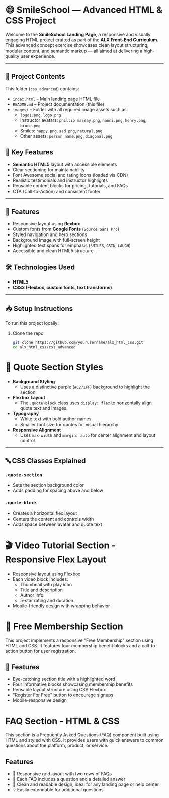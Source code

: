 # 😄 SmileSchool — Advanced HTML & CSS Project

Welcome to the **SmileSchool Landing Page**, a responsive and visually engaging HTML project crafted as part of the **ALX Front-End Curriculum**. This advanced concept exercise showcases clean layout structuring, modular content, and semantic markup — all aimed at delivering a high-quality user experience.

---

## 📁 Project Contents

This folder (`css_advanced`) contains:

- `index.html` – Main landing page HTML file
- `README.md` – Project documentation (this file)
- `images/` – Folder with all required image assets such as:
  - `logo1.png`, `logo.png`
  - Instructor avatars: `phillip massay.png`, `nanni.png`, `henry.png`, `bruce.png`
  - Smiles: `happy.png`, `sad.png`, `natural.png`
  - Other assets: `person name.png`, `diagonal.png`

## 🌟 Key Features

- **Semantic HTML5** layout with accessible elements
- Clear sectioning for maintainability
- Font Awesome social and rating icons (loaded via CDN)
- Realistic testimonials and instructor highlights
- Reusable content blocks for pricing, tutorials, and FAQs
- CTA (Call-to-Action) and consistent footer

---

## 🧩 Features

- Responsive layout using **flexbox**
- Custom fonts from **Google Fonts** (`Source Sans Pro`)
- Styled navigation and hero sections
- Background image with full-screen height
- Highlighted text spans for emphasis (`SMILES`, `GRIN`, `LAUGH`)
- Accessible and clean HTML5 structure

## 🛠️ Technologies Used

- **HTML5**
- **CSS3 (Flexbox, custom fonts, text transforms)**
---

## 📥 Setup Instructions

To run this project locally:

1. Clone the repo:
   ```bash
   git clone https://github.com/yourusername/alx_html_css.git
   cd alx_html_css/css_advanced

# 💬 Quote Section Styles
- **Background Styling**
  - Uses a distinctive purple (`#C271FF`) background to highlight the section.
- **Flexbox Layout**
  - The `.quote-block` class uses `display: flex` to horizontally align quote text and images.
- **Typography**
  - White text with bold author names
  - Smaller font size for quotes for visual hierarchy
- **Responsive Alignment**
  - Uses `max-width` and `margin: auto` for center alignment and layout control
---
## 🔤 CSS Classes Explained

### `.quote-section`
- Sets the section background color
- Adds padding for spacing above and below

### `.quote-block`
- Creates a horizontal flex layout
- Centers the content and controls width
- Adds space between avatar and quote text

# 🎬 Video Tutorial Section - Responsive Flex Layout
- Responsive layout using Flexbox
- Each video block includes:
  - Thumbnail with play icon
  - Title and description
  - Author info
  - 5-star rating and duration
- Mobile-friendly design with wrapping behavior

# 🌟 Free Membership Section

This project implements a responsive "Free Membership" section using HTML and CSS. It features four membership benefit blocks and a call-to-action button for user registration.
## 🚀 Features

- Eye-catching section title with a highlighted word
- Four informative blocks showcasing membership benefits
- Reusable layout structure using CSS Flexbox
- "Register For Free" button to encourage signups
- Mobile-responsive design

# FAQ Section - HTML & CSS

This section is a Frequently Asked Questions (FAQ) component built using HTML and styled with CSS. It provides users with quick answers to common questions about the platform, product, or service.

## Features

- 📌 Responsive grid layout with two rows of FAQs
- 📖 Each FAQ includes a question and a detailed answer
- 🎯 Clean and readable design, ideal for any landing page or help center
- 💡 Easily extendable for additional questions
